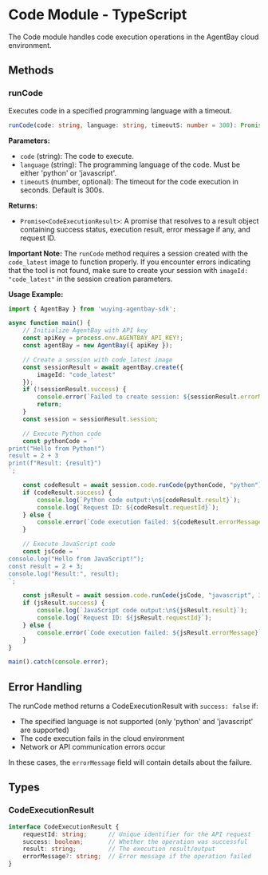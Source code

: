 # Code Module - TypeScript

The Code module handles code execution operations in the AgentBay cloud environment.

## Methods

### runCode

Executes code in a specified programming language with a timeout.

```typescript
runCode(code: string, language: string, timeoutS: number = 300): Promise<CodeExecutionResult>
```

**Parameters:**
- `code` (string): The code to execute.
- `language` (string): The programming language of the code. Must be either 'python' or 'javascript'.
- `timeoutS` (number, optional): The timeout for the code execution in seconds. Default is 300s.

**Returns:**
- `Promise<CodeExecutionResult>`: A promise that resolves to a result object containing success status, execution result, error message if any, and request ID.

**Important Note:**
The `runCode` method requires a session created with the `code_latest` image to function properly. If you encounter errors indicating that the tool is not found, make sure to create your session with `imageId: "code_latest"` in the session creation parameters.

**Usage Example:**

```typescript
import { AgentBay } from 'wuying-agentbay-sdk';

async function main() {
    // Initialize AgentBay with API key
    const apiKey = process.env.AGENTBAY_API_KEY!;
    const agentBay = new AgentBay({ apiKey });

    // Create a session with code_latest image
    const sessionResult = await agentBay.create({
        imageId: "code_latest"
    });
    if (!sessionResult.success) {
        console.error(`Failed to create session: ${sessionResult.errorMessage}`);
        return;
    }
    const session = sessionResult.session;

    // Execute Python code
    const pythonCode = `
print("Hello from Python!")
result = 2 + 3
print(f"Result: {result}")
`;

    const codeResult = await session.code.runCode(pythonCode, "python");
    if (codeResult.success) {
        console.log(`Python code output:\n${codeResult.result}`);
        console.log(`Request ID: ${codeResult.requestId}`);
    } else {
        console.error(`Code execution failed: ${codeResult.errorMessage}`);
    }

    // Execute JavaScript code
    const jsCode = `
console.log("Hello from JavaScript!");
const result = 2 + 3;
console.log("Result:", result);
`;

    const jsResult = await session.code.runCode(jsCode, "javascript", 30);
    if (jsResult.success) {
        console.log(`JavaScript code output:\n${jsResult.result}`);
        console.log(`Request ID: ${jsResult.requestId}`);
    } else {
        console.error(`Code execution failed: ${jsResult.errorMessage}`);
    }
}

main().catch(console.error);
```

## Error Handling

The runCode method returns a CodeExecutionResult with `success: false` if:
- The specified language is not supported (only 'python' and 'javascript' are supported)
- The code execution fails in the cloud environment
- Network or API communication errors occur

In these cases, the `errorMessage` field will contain details about the failure.

## Types

### CodeExecutionResult

```typescript
interface CodeExecutionResult {
    requestId: string;      // Unique identifier for the API request
    success: boolean;       // Whether the operation was successful
    result: string;         // The execution result/output
    errorMessage?: string;  // Error message if the operation failed
}
``` 